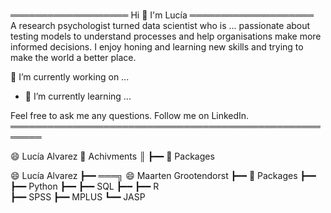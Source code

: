 ### <!--Hi there 👋-->
═══════════════════ Hi 👋 I'm Lucía ════════════════════   
 A research psychologist turned data scientist who is  ...
  passionate about testing models to understand processes
 and help organisations make more informed decisions. 
 I enjoy honing and learning new skills and trying to make 
 the world a better place.     
 
  🔭 I’m currently working on ...
- 🌱 I’m currently learning ...
                                                                            
 Feel free to ask me any questions.
 Follow me on LinkedIn.    
 ═══════════════════════════════════════════════════════                                                                      

😄 Lucía Alvarez                  📘 Achivments
║                                  ┣━━ 🐍 Packages  




😄 Lucía Alvarez                  ┣━━ ═══╗ 😄 Maarten Grootendorst 
┣━━ 🐍 Packages                   ┣━━ 
┣━━ Python                         ┣━━
┣━━ SQL                            ┣━━ 
┣━━ R   
┣━━ SPSS
┣━━ MPLUS
┗━━ JASP 

<!--
**luciaalvarezuy/luciaalvarezuy** is a ✨ _special_ ✨ repository because its `README.md` (this file) appears on your GitHub profile.

Here are some ideas to get you started:

- 🔭 I’m currently working on ...
- 🌱 I’m currently learning ...
- 👯 I’m looking to collaborate on ...
- 🤔 I’m looking for help with ...
- 💬 Ask me about ...
- 📫 How to reach me: ...
- 😄 Pronouns: ...
- ⚡ Fun fact: ...
-->
